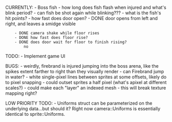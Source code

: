 CURRENTLY:
    - Boss fish
        - how long does fish flash when injured and what's blink period?
        - can fish be shot again while blinking???
        - what is the fish's hit points?
        - how fast does door open?
            - DONE door opens from left and right, and leaves a smidge visible

        - DONE camera shake while floor rises
        - DONE how fast does floor rise?
        - DONE does door wait for floor to finish rising?
            no

TODO:
    - Implement game UI

BUGS:
    - weirdly, firebrand is injured jumping into the boss arena, like the spikes extent farther to right than they visually render
    - can Firebrand jump in water?
    - white single-pixel lines between sprites at some offsets, likely do to pixel snapping
        - could outset sprites a half pixel (what's apixel at different scales?)
        - could make each "layer" an indexed mesh
            - this will break texture mapping right?

LOW PRIORITY TODO:
    - Uniforms struct can be parameterized on the underlying data...but should it? Right now camera::Uniforms is essentially identical to sprite::Uniforms.
